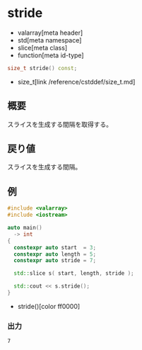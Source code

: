 # stride
* valarray[meta header]
* std[meta namespace]
* slice[meta class]
* function[meta id-type]

```cpp
size_t stride() const;
```
* size_t[link /reference/cstddef/size_t.md]

## 概要
スライスを生成する間隔を取得する。


## 戻り値
スライスを生成する間隔。


## 例
```cpp example
#include <valarray>
#include <iostream>

auto main()
  -> int
{
  constexpr auto start  = 3;
  constexpr auto length = 5;
  constexpr auto stride = 7;

  std::slice s( start, length, stride );

  std::cout << s.stride();
}
```
* stride()[color ff0000]

### 出力
```
7
```
